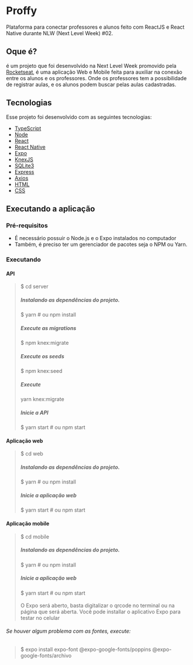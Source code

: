 # Proffy
Plataforma para conectar professores e alunos feito com ReactJS e React Native durante NLW (Next Level Week) #02. 

## Oque é?
é um projeto que foi desenvolvido na Next Level Week promovido pela [Rocketseat](https://rocketseat.com.br), é uma aplicação Web e Mobile feita para auxiliar na conexão entre os alunos e os professores. Onde os professores tem a possibilidade de registrar aulas, e os alunos podem buscar pelas aulas cadastradas.


## Tecnologias
Esse projeto foi desenvolvido com as seguintes tecnologias:

* [TypeScript](https://www.typescriptlang.org/)
* [Node](https://nodejs.org/en/)
* [React](https://reactjs.org/)
* [React Native](https://reactnative.dev/)
* [Expo](https://expo.io/)
* [KnexJS](http://knexjs.org/)
* [SQLite3](https://www.sqlite.org/index.html)
* [Express](https://expressjs.com/)
* [Axios](https://github.com/axios/axios)
* [HTML](https://www.w3schools.com/html/)
* [CSS](https://www.w3schools.com/css/)

## Executando a aplicação
### Pré-requisitos
- É necessário possuir o Node.js e o Expo instalados no computador
- Também, é preciso ter um gerenciador de pacotes seja o NPM ou Yarn.
### Executando  

  #### API
  > $ cd server
  > ##### Instalando as dependências do projeto.
  > $ yarn # ou npm install
  > ##### Execute as migrations
  > $ npm knex:migrate
  > ##### Execute os seeds
  > $ npm knex:seed
  > ##### Execute
  > yarn knex:migrate
  > ##### Inicie a API
  > $ yarn start # ou npm start

  #### Aplicação web
  > $ cd web
  > ##### Instalando as dependências do projeto.
  > $ yarn # ou npm install
  > ##### Inicie a aplicação web
  > $ yarn start # ou npm start
  
  #### Aplicação mobile
  > $ cd mobile
  > ##### Instalando as dependências do projeto.
  > $ yarn # ou npm install
  > ##### Inicie a aplicação web
  > $ yarn start # ou npm start
  > <br /><br /> O Expo será aberto, basta digitalizar o qrcode no terminal ou na página que será aberta.
  > Você pode installar o aplicativo Expo para testar no celular
  ###### Se houver algum problema com as fontes, execute: 
  > $ expo install expo-font @expo-google-fonts/poppins @expo-google-fonts/archivo
  

